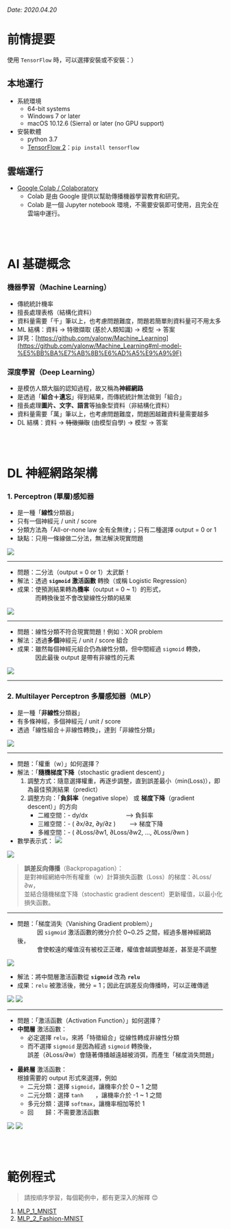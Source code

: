 ###### Date: 2020.04.20 

# 前情提要
使用 `TensorFlow` 時，可以選擇安裝或不安裝：）

## 本地運行
- 系統環境
  - 64-bit systems
  - Windows 7 or later 
  - macOS 10.12.6 (Sierra) or later (no GPU support)
- 安裝軟體
  - python 3.7
  - [TensorFlow 2](https://www.tensorflow.org/install)：`pip install tensorflow`

## 雲端運行
- [Google Colab / Colaboratory](https://colab.research.google.com/notebooks/welcome.ipynb)
  - Colab 是由 Google 提供以幫助傳播機器學習教育和研究。  
  - Colab 是一個 Jupyter notebook 環境，不需要安裝即可使用，且完全在雲端中運行。

</br></br>

# AI 基礎概念
### **機器學習**（Machine Learning）
  - 傳統統計機率 
  - 擅長處理表格（結構化資料）  
  - 資料量需要「千」筆以上，也考慮問題難度，問題若簡單則資料量可不用太多
  - ML 結構：資料 → 特徵擷取 (基於人類知識) → 模型 → 答案
  - 詳見：[https://github.com/yalonw/Machine_Learning](https://github.com/yalonw/Machine_Learning#ml-model-%E5%BB%BA%E7%AB%8B%E6%AD%A5%E9%A9%9F)

### **深度學習**（Deep Learning）
  - 是模仿人類大腦的認知過程，故又稱為**神經網路**
  - 是透過「**組合＋遺忘**」得到結果，而傳統統計無法做到「組合」
  - 擅長處理**圖片、文字、語言**等抽象型資料（非結構化資料）
  - 資料量需要「萬」筆以上，也考慮問題難度，問題困越難資料量需要越多
  - DL 結構：資料 → ~~特徵擷取~~ (由模型自學) → 模型 → 答案

</br></br>

# DL 神經網路架構
### 1. Perceptron (單層)感知器
  - 是一種「**線性**分類器」
  - 只有一個神經元 / unit / score 
  - 分類方法為「All-or-none law 全有全無律」；只有二種選擇 output = 0 or 1
  - 缺點：只用一條線做二分法，無法解決現實問題

![](./pic/01-Perceptron.png)

--------
  - 問題：二分法（output = 0 or 1）太武斷！
  - 解法：透過 **`sigmoid` 激活函數** 轉換（或稱 Logistic Regression）
  - 成果：使預測結果轉為**機率**（output = 0 ~ 1）的形式，  
    　　　而轉換後並不會改變線性分類的結果  

![](./pic/02-Logistic_Regression.png)

--------
  - 問題：線性分類不符合現實問題！例如：XOR problem
  - 解法：透過**多個**神經元 / unit / score 組合  
  - 成果：雖然每個神經元組合仍為線性分類，但中間經過 `sigmoid` 轉換，  
    　　　因此最後 output 是帶有非線性的元素

![](./pic/03-Non-linear_classifier.png)

--------
### 2. Multilayer Perceptron 多層感知器（MLP）
  - 是一種「**非線性**分類器」
  - 有多條神經，多個神經元 / unit / score
  - 透過「線性組合＋非線性轉換」，達到「非線性分類」

![](./pic/04-Multilayer_Perceptron.png)

--------
  - 問題：「權重（w）」如何選擇？
  - 解法：「**隨機梯度下降**（stochastic gradient descent）」
    1. 調整方式：隨意選擇權重，再逐步調整，直到誤差最小（min(Loss)），即為最佳預測結果（predict）  
    2. 調整方向：「**負斜率**（negative slope） 或 **梯度下降**（gradient descent）」的方向
       - 二維空間：- dy/dx　　　　　　     --> 負斜率  
       - 三維空間：- ( ∂x/∂z, ∂y/∂z )　　 --> 梯度下降
       - 多維空間：- ( ∂Loss/∂w1, ∂Loss/∂w2, ..., ∂Loss/∂wn )
  - 數學表示式：
    ![](./pic/04-stochastic_gradient_descent.png)

![](./pic/04-MLP_stochastic_gradient_descent.png)

> **誤差反向傳播**（Backpropagation）：  
  是對神經網絡中所有權重（w）計算損失函數（Loss）的梯度：∂Loss/∂w，  
  並結合隨機梯度下降（stochastic gradient descent）更新權值，以最小化損失函數。

--------
  - 問題：「梯度消失（Vanishing Gradient problem）」  
    　　　 因 `sigmoid` 激活函數的微分介於 0~0.25 之間，經過多層神經網路後，  
    　　　 會使較遠的權值沒有被校正正確，權值會越調整越差，甚至是不調整

![](./pic/05-vanishing_gradient_problem.png)

  - 解法：將中間層激活函數從 **`sigmoid`** 改為 **`relu`**  
  - 成果：`relu` 被激活後，微分 = 1；因此在誤差反向傳播時，可以正確傳遞  

![](./pic/06-sigmoid.png)
![](./pic/06-relu.png)

--------
  - 問題：「激活函數（Activation Function）」如何選擇？
  - **中間層** 激活函數：
      - 必定選擇 `relu`，來將「特徵組合」從線性轉成非線性分類   
      - 而不選擇 `sigmoid` 是因為經過 `sigmoid` 轉換後，  
        誤差（∂Loss/∂w）會隨著傳播越遠越被消弭，而產生「梯度消失問題」
  + **最終層** 激活函數：  
    根據需要的 output 形式來選擇，例如
      - 二元分類：選擇 `sigmoid`，讓機率介於 0 ~ 1 之間
      - 二元分類：選擇 `tanh`　　，讓機率介於 -1 ~ 1 之間
      - 多元分類：選擇 `softmax`，讓機率相加等於 1
      - 回　　歸：不需要激活函數

![](./pic/06-relu.png)
![](./pic/07-relu_and_softmax.png)

</br></br>

# 範例程式
> 請按順序學習，每個範例中，都有更深入的解釋 :blush:
1. [MLP_1_MNIST](https://github.com/yalonw/Deep_Learning/blob/master/MLP_1_MNIST.ipynb)
2. [MLP_2_Fashion-MNIST](https://github.com/yalonw/Deep_Learning/blob/master/MLP_2_Fashion-MNIST.ipynb)